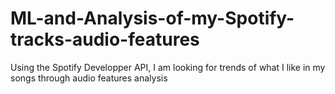# ML-and-Analysis-of-my-Spotify-tracks-audio-features
Using the Spotify Developper API, I am looking for trends of what I like in my songs through audio features analysis
